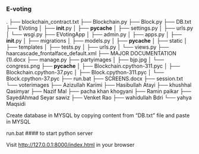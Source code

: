 ### E-voting

.
├── blockchain_contract.txt
├── Blockchain.py
├── Block.py
├── DB.txt
├── EVoting
│   ├── __init__.py
│   ├── __pycache__
│   ├── settings.py
│   ├── urls.py
│   └── wsgi.py
├── EVotingApp
│   ├── admin.py
│   ├── apps.py
│   ├── __init__.py
│   ├── migrations
│   ├── models.py
│   ├── __pycache__
│   ├── static
│   ├── templates
│   ├── tests.py
│   ├── urls.py
│   └── views.py
├── haarcascade_frontalface_default.xml
├── MAJOR DOCUMENTATION (1).docx
├── manage.py
├── partyimages
│   ├── bjp.jpg
│   └── congress.png
├── __pycache__
│   ├── Blockchain.cpython-311.pyc
│   ├── Blockchain.cpython-37.pyc
│   ├── Block.cpython-311.pyc
│   └── Block.cpython-37.pyc
├── run.bat
├── SCREENS.docx
├── session.txt
└── voterimages
    ├── Azizullah Karimi
    ├── Hasibullah Atayi
    ├── khushhal Qasimyar
    ├── Nazif Mal
    ├── pacha khan khogyani
    ├── Ramin paikar
    ├── SayedAhmad Seyar sawiz
    ├── Venket Rao
    ├── wahidullah Bdri
    └── yahya Maqsidi


Create database in MYSQL by copying content from “DB.txt” file and paste in MYSQL

run.bat #### to start python server 

Visit http://127.0.0.1:8000/index.html in your browser
